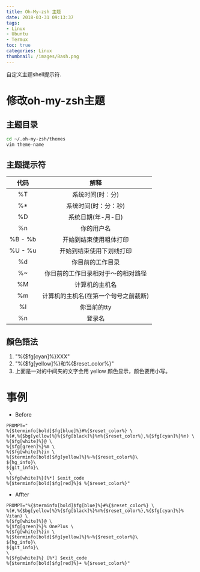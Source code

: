 ```yaml
---
title: Oh-My-zsh 主题
date: 2018-03-31 09:13:37
tags:
- Linux
- Ubuntu
- Termux
toc: true
categories: Linux
thumbnail: /images/Bash.png
---
```

自定义主题shell提示符.
<!--more-->
# 修改oh-my-zsh主题
## 主题目录
```bash
cd ~/.oh-my-zsh/themes
vim theme-name
```

## 主题提示符
|代码|解释|
|:---:|:---:|
|%T|系统时间(时：分)|
|%*|系统时间(时：分：秒)|
|%D|系统日期(年-月-日)|
|%n|你的用户名|
|%B - %b|开始到结束使用粗体打印|
|%U - %u|开始到结束使用下划线打印|
|%d|你目前的工作目录|
|%~|你目前的工作目录相对于～的相对路径|
|%M|计算机的主机名|
|%m|计算机的主机名(在第一个句号之前截断)|
|%l|你当前的tty|
|%n|登录名|


## 顏色語法
1. "%{$fg[cyan]%}XXX"
2. "%{$fg[yellow]%}和%{$reset_color%}"
3. 上面是一对的中间夹的文字会用 yellow 颜色显示，颜色要用小写。

# 事例
- Before
```
PROMPT="
%{$terminfo[bold]$fg[blue]%}#%{$reset_color%} \
%(#,%{$bg[yellow]%}%{$fg[black]%}%n%{$reset_color%},%{$fg[cyan]%}%n) \
%{$fg[white]%}@ \
%{$fg[green]%}%m \
%{$fg[white]%}in \
%{$terminfo[bold]$fg[yellow]%}%~%{$reset_color%}\
${hg_info}\
${git_info}\
 \
%{$fg[white]%}[%*] $exit_code
%{$terminfo[bold]$fg[red]%}$ %{$reset_color%}"
```
- Affter
```
PROMPT="%{$terminfo[bold]$fg[blue]%}#%{$reset_color%} \
%(#,%{$bg[yellow]%}%{$fg[black]%}%n%{$reset_color%},%{$fg[cyan]%}% Vitan) \
%{$fg[white]%}@ \
%{$fg[green]%}% OnePlus \
%{$fg[white]%}in \
%{$terminfo[bold]$fg[yellow]%}%~%{$reset_color%}\
${hg_info}\
${git_info}\
\
%{$fg[white]%} [%*] $exit_code
%{$terminfo[bold]$fg[red]%}➜ %{$reset_color%}"
```
